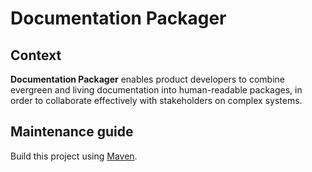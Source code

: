 # Documentation Packager

## Context

**Documentation Packager** enables product developers to combine evergreen and living documentation into human-readable
packages, in order to collaborate effectively with stakeholders on complex systems.

## Maintenance guide

Build this project using [Maven](https://maven.apache.org/).
